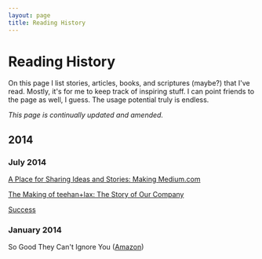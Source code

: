 ```yaml
---
layout: page
title: Reading History
---
```


# Reading History

On this page I list stories, articles, books, and scriptures (maybe?) that I've read. Mostly, it's for me to keep track of inspiring stuff. I can point friends to the page as well, I guess. The usage potential truly is endless.

*This page is continually updated and amended.*


## 2014

### July 2014

[A Place for Sharing Ideas and Stories: Making Medium.com](http://www.teehanlax.com/story/medium/)

[The Making of teehan+lax: The Story of Our Company](http://www.teehanlax.com/story/teehan-lax/)

[Success](http://www.teehanlax.com/blog/success/)



### January 2014

So Good They Can't Ignore You ([Amazon](http://www.amazon.com/Good-They-Cant-Ignore-You/dp/1455509124))